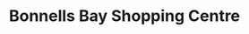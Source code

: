 ---
title: "Bonnells Bay Shopping Centre"
url: /bonnells-bay/bonnells-bay-shopping-centre/
shop: Einkaufszentrum
---